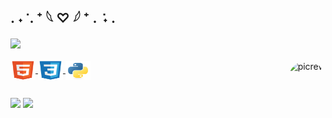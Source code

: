##  . ˖  ݁ . ⁺ 𓆩 ♡ 𓆪 ⁺ . ݁ ˖ .

<div align="center style="display: inline_block">
  <a href="https://github.com/nicolyteixeira">
  <img height="100em" src="https://github-readme-stats.vercel.app/api/top-langs/?username=nicolyteixeira&layout=compact&langs_count=7&theme=dracula"/>
</div>
  
<div style="display: inline_block"><br>
  <img align="center" alt="HTML" height="30" width="40" src="https://raw.githubusercontent.com/devicons/devicon/master/icons/html5/html5-original.svg">
  <img align="center" alt="CSS" height="30" width="40" src="https://raw.githubusercontent.com/devicons/devicon/master/icons/css3/css3-original.svg">
  <img align="center" alt="Python" height="30" width="40" src="https://raw.githubusercontent.com/devicons/devicon/master/icons/python/python-original.svg">
  <img align="right" alt="picrew" height="150" style="border-radius:50px;" src="https://picrew.me/shareImg/org/202209/338224_4ZYAV3uu.png">
</div>
  
  ##
 
<div> 
  <a href="https://instagram.com/nicolytxeira" target="_blank"><img src="https://img.shields.io/badge/-Instagram-%23E4405F?style=for-the-badge&logo=instagram&logoColor=white" target="_blank"></a>
  <a href = "mailto:nicoly.teixeira04@gmail.com"><img src="https://img.shields.io/badge/-Gmail-%23333?style=for-the-badge&logo=gmail&logoColor=white" target="_blank"></a> 
 
 
 
</div>
